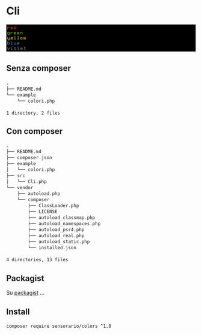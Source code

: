 # Cli

![cli.png](cli.png)

## Senza composer

    .
    ├── README.md
    └── example
        └── colori.php
    
    1 directory, 2 files

## Con composer

    .
    ├── README.md
    ├── composer.json
    ├── example
    │   └── colori.php
    ├── src
    │   └── Cli.php
    └── vendor
        ├── autoload.php
        └── composer
            ├── ClassLoader.php
            ├── LICENSE
            ├── autoload_classmap.php
            ├── autoload_namespaces.php
            ├── autoload_psr4.php
            ├── autoload_real.php
            ├── autoload_static.php
            └── installed.json

    4 directories, 13 files

## Packagist

Su [packagist](https://packagist.org/packages/sensorario/colors) …

## Install

    composer require sensorario/colors ^1.0
